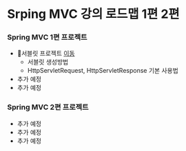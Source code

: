 # Srping MVC 강의 로드맵 1편 2편 
### Spring MVC 1편 프로젝트
- 서블릿 프로젝트 [이동](https://github.com/malvr00/Spring_MVC-1-2/tree/main/mvc1)
  - 서블릿 생성방법
  - HttpServletRequest, HttpServletResponse 기본 사용법
- 추가 예정<br/>
- 추가 예정<br/>

### Spring MVC 2편 프로젝트
- 추가 예정<br/>
- 추가 예정<br/>
- 추가 예정<br/>
